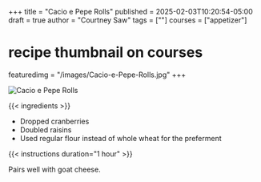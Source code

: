 +++
title = "Cacio e Pepe Rolls"
published = 2025-02-03T10:20:54-05:00
draft = true
author = "Courtney Saw"
tags = [""]
courses = ["appetizer"]
# recipe thumbnail on courses
featuredimg = "/images/Cacio-e-Pepe-Rolls.jpg"
+++

<!-- image used on the recipe schema -->
![Cacio e Pepe Rolls](/images/Cacio-e-Pepe-Rolls.jpg)

{{< ingredients >}}

* Dropped cranberries
* Doubled raisins
* Used regular flour instead of whole wheat for the preferment


{{< instructions duration="1 hour" >}}

Pairs well with goat cheese.

